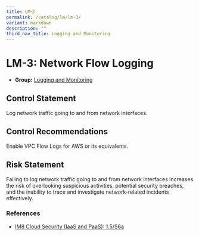 ```yaml
---
title: LM᠆3
permalink: /catalog/lm/lm-3/
variant: markdown
description: ""
third_nav_title: Logging and Monitoring
---
```

# LM-3: Network Flow Logging

* **Group:** [Logging and Monitoring](/catalog/lm)

## Control Statement

Log network traffic going to and from network interfaces.

## Control Recommendations

Enable VPC Flow Logs for AWS or its equivalents.

## Risk Statement

Failing to log network traffic going to and from network interfaces increases the risk of overlooking suspicious activities, potential security breaches, and the inability to trace and investigate network-related incidents effectively.



### References


 * [IM8 Cloud Security (IaaS and PaaS): 1.5/S6a](https://intranet.mof.gov.sg/portal/IM/Themes/IT-Management/Cloud/Topics/Cloud-Security.aspx)